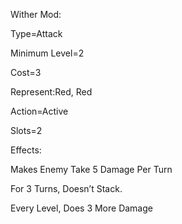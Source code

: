 Wither Mod:

Type=Attack

Minimum Level=2

Cost=3

Represent:Red, Red

Action=Active

Slots=2

Effects:

Makes Enemy Take 5 Damage Per Turn

For 3 Turns, Doesn’t Stack.

Every Level, Does 3 More Damage

